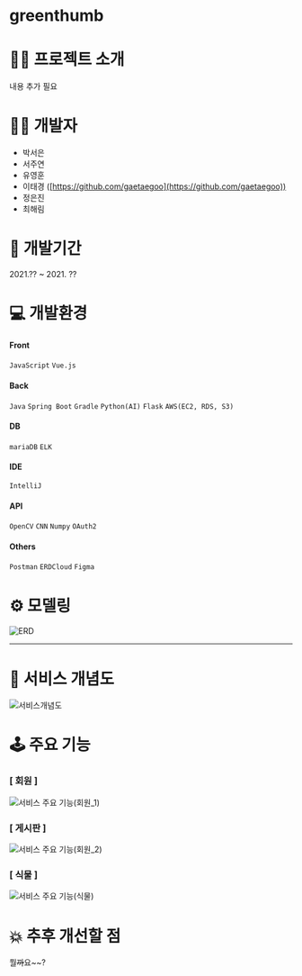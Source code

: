 # greenthumb

# 👩‍🏫 프로젝트 소개

내용 추가 필요
    
# 🙋‍♀️ 개발자

- 박서은
- 서주연
- 유영훈 
- 이태경 ([https://github.com/gaetaegoo](https://github.com/gaetaegoo))
- 정은진 
- 최해림 

# 📅 개발기간

2021.?? ~ 2021. ??

# 💻 개발환경

#### Front
`JavaScript` `Vue.js`

#### Back
`Java` `Spring Boot` `Gradle`
`Python(AI)` `Flask`
`AWS(EC2, RDS, S3)`

#### DB
`mariaDB` `ELK`

#### IDE
`IntelliJ`

#### API
`OpenCV` `CNN` `Numpy` `OAuth2`

#### Others
`Postman` `ERDCloud` `Figma`

# ⚙ 모델링

![ERD](https://user-images.githubusercontent.com/87889860/146314010-b6eb7c94-b6d5-4c93-95bf-497d6437a995.PNG)

---

# 🔗 서비스 개념도

![서비스개념도](https://user-images.githubusercontent.com/87889860/146329828-cb917d8f-c387-4cbf-addb-9cbe51bed74f.png)

# 🕹 주요 기능

### [ 회원 ]

![서비스 주요 기능(회원_1)](https://user-images.githubusercontent.com/87889860/146329106-e3d9036b-6c2a-48ea-ade6-b2ccf5bbfb61.png)

### [ 게시판 ]

![서비스 주요 기능(회원_2)](https://user-images.githubusercontent.com/87889860/146336632-784bc2e9-b165-4696-b59d-98bb45c24973.png)

### [ 식물 ]

![서비스 주요 기능(식물)](https://user-images.githubusercontent.com/87889860/146336754-63058146-390b-4923-90dd-ffc892bc1c11.png)

# 💥 추후 개선할 점

뭘~~까~~요~~?
